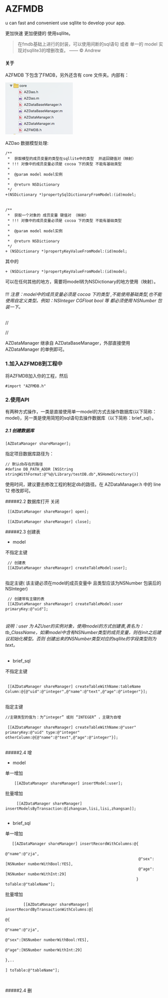 # AZFMDB

u can fast and convenient use sqllite to develop your app.

更加快速 更加便捷的 使用sqllite。

> 在fmdb基础上进行的封装，可以使用间断的sql语句 或者 单一的 model 实现对sqllite3的增删改查。
> —— © Andrew 

 
 
#### 关于

AZFMDB 下包含了FMDB，另外还含有 core 文件夹。内部有：

![](picture/1.png)

AZDao 数据模型处理:

```
/**
 *  获取模型的成员变量的类型在sqllite中的类型  并返回键值对（映射）
 * !!! 对像中的成员变量必须是 cocoa 下的类型 不能有基础类型
 *
 *  @param model model实例
 *
 *  @return NSDictionary
 */
+(NSDictionary *)propertySqlDictionaryFromModel:(id)model;


/**
 *  获取一个对象的 成员变量 键值对 （映射）
 * !!! 对像中的成员变量必须是 cocoa 下的类型 不能有基础类型
 *
 *  @param model model实例
 *
 *  @return NSDictionary
 */
+ (NSDictionary *)propertyKeyValueFromModel:(id)model;

```

其中的 

```
+ (NSDictionary *)propertyKeyValueFromModel:(id)model;

```

可以在任何其他的地方，需要将model转为NSDictionary的地方使用（映射）。

###### !!! 注意：model中的成员变量必须是 cocoa 下的类型 ,不能使用基础类型,也不能使用自定义类型。例如：NSInteger CGFloat bool 等 都必须使用 NSNumber 包装一下。


//

//


AZDataManager 继承自 AZDataBaseManager，外部直接使用 AZDataManager 的单例即可。


 
### 1.加入AZFMDB到工程中
将AZFMDB加入你的工程，然后

```
#import "AZFMDB.h"

```

### 2.使用API

有两种方式操作，一类是直接使用单一model的方式去操作数据库(以下简称：model)，另一类是使用简短的sql语句去操作数据库（以下简称：brief_sql）。

##### 2.1 创建数据库

```
[AZDataManager shareManager];
```
指定项目数据库路径为：

```
// 默认db存在的路径
#define DB_PATH_ADDR [NSString stringWithFormat:@"%@/Library/testDB.db",NSHomeDirectory()]

```

使用时间，建议要去修改工程的制定db的路径。在 AZDataManager.h 中的 line 12 修改即可。


#####2.2 数据库打开 关闭

```
 [[AZDataManager shareManager] open];
 
 [[AZDataManager shareManager] close];
```

#####2.3 创建表

* model 
 
不指定主键

```
 // 创建表
 [[AZDataManager shareManager] createTableModel:user];
	
```

指定主键( 该主键必须在model的成员变量中 且类型应该为NSNumber 包装后的 NSInteger)


```
 // 创建带有主键的表
 [[AZDataManager shareManager] createTableModel:user primaryKey:@"uid"];
	
```


###### 说明：user 为 AZUser的实例对象，使用model的方式创建表,表名为：tb_ClassName，如果model中含有NSNumber类型的成员变量，则在init之后建议初始化模型。否则 创建出来的NSNumber类型对应的sqllite的字段类型则为text。

* brief_sql

不指定主键

```

 [[AZDataManager shareManager] createTableWithName:tableName Column:@{@"uid":@"integer",@"name":@"text",@"age":@"integer"}];
 
```

指定主键

```
//主键类型的值为：为“integer” 或则 “INTEGER” ，主键为自增

 [[AZDataManager shareManager] createTableWithName:@"user" primaryKey:@"uid" type:@"integer" otherColumn:@{@"name":@"text",@"age":@"integer"}];
    
```


#####2.4 增 

* model
	
单一增加

```
    [[AZDataManager shareManager] insertModel:user];

```

批量增加

```
	 [[AZDataManager shareManager] insertModelsByTransaction:@[zhangsan,lisi,lisi,zhangsan]];
	 
```


* brief_sql

单一增加

```
   [[AZDataManager shareManager] insertRecordWithColumns:@{
                                                          @"name":@"zja",
                                                           @"sex":[NSNumber numberWithBool:YES],
                                                           @"age":[NSNumber numberWithInt:29]
                                                          } toTable:@"tableName"];

```

批量增加

```
	    [[AZDataManager shareManager] insertRecordByTransactionWithColumns:@[
                                                                        @{
                                                                            @"name":@"zja",
                                                                            @"sex":[NSNumber numberWithBool:YES],
                                                                            @"age":[NSNumber numberWithInt:29]
                                                                            },..
                                                                        ] toTable:@"tableName"];

	 
```



#####2.4 删





















